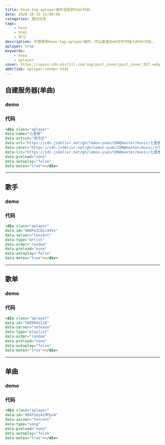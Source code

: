 ```yaml
---
title: hexo-tag-aplayer插件渲染的html代码
date: 2020-10-15 15:00:00
categories: 随记分享
tags: 
    - hexo
    - html
    - 学习
description: 不想使用hexo-tag-aplayer插件，可以直接在md文件中插入Html代码。
aplayer: true
keywords: 
    - hexo
    - aplayer
cover: https://upyun-cdn.mistill.com/img/post_cover/post_cover_017.webp
abbrlink: aplayer-render-html
---
```


## 自建服务器(单曲)
### demo
<div class="aplayer" 
data-name="七里香" 
data-artist="周杰伦" 
data-url="https://upyun-cdn.mistill.com/music/七里香 - 周杰伦.mp3" 
data-cover="https://upyun-cdn.mistill.com/music/七里香 - 周杰伦.jpg" 
data-lrc="https://upyun-cdn.mistill.com/music/七里香 - 周杰伦.lrc" 
data-preload="none" 
data-autoplay="false" 
data-mutex="true"></div>

### 代码
```html
<div class="aplayer" 
data-name="七里香" 
data-artist="周杰伦" 
data-url="https://cdn.jsdelivr.net/gh/lemon-yuan/CDN@master/music/七里香 - 周杰伦.mp3" 
data-cover="https://cdn.jsdelivr.net/gh/lemon-yuan/CDN@master/music/七里香 - 周杰伦.jpg" 
data-lrc="https://cdn.jsdelivr.net/gh/lemon-yuan/CDN@master/music/七里香 - 周杰伦.lrc" 
data-preload="none" 
data-autoplay="false" 
data-mutex="true"></div>
```

---
## 歌手
### demo
<div class="aplayer" 
data-id="000PeZCQ1i4XVs" 
data-server="tencent" 
data-type="artist" 
data-order="random" 
data-preload="none" 
data-autoplay="false"
data-mutex="true"></div>

### 代码
```html
<div class="aplayer" 
data-id="000PeZCQ1i4XVs" 
data-server="tencent" 
data-type="artist" 
data-order="random" 
data-preload="none" 
data-autoplay="false"
data-mutex="true"></div>
```

---
## 歌单
### demo
<div class="aplayer" 
data-id="5089993118" 
data-server="netease" 
data-type="playlist" 
data-order="random" 
data-preload="none" 
data-autoplay="false"
data-mutex="true"></div>

### 代码
```html
<div class="aplayer" 
data-id="5089993118" 
data-server="netease" 
data-type="playlist" 
data-order="random" 
data-preload="none" 
data-autoplay="false"
data-mutex="true"></div>
```

---
## 单曲
### demo
<div class="aplayer" 
data-id="004Fimy419PpsA" 
data-server="tencent" 
data-type="song" 
data-preload="none" 
data-autoplay="false"
data-mutex="true"></div>

### 代码
```html
<div class="aplayer" 
data-id="004Fimy419PpsA" 
data-server="tencent" 
data-type="song" 
data-preload="none" 
data-autoplay="false"
data-mutex="true"></div>
```
